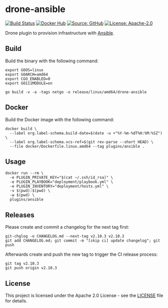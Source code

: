 # drone-ansible

[![Build Status](https://drone.owncloud.com/api/badges/owncloud-ci/drone-ansible/status.svg)](https://drone.owncloud.com/owncloud-ci/drone-ansible/)
[![Docker Hub](https://img.shields.io/badge/docker-latest-blue.svg?logo=docker&logoColor=white)](https://hub.docker.com/r/owncloudci/drone-ansible)
[![Source: GitHub](https://img.shields.io/badge/source-github-blue.svg?logo=github&logoColor=white)](https://github.com/owncloud-ci/drone-ansible)
[![License: Apache-2.0](https://img.shields.io/github/license/owncloud-ci/drone-ansible)](https://github.com/owncloud-ci/drone-ansible/blob/main/LICENSE)

Drone plugin to provision infrastructure with [Ansible](https://www.ansible.com/).

## Build

Build the binary with the following command:

```console
export GOOS=linux
export GOARCH=amd64
export CGO_ENABLED=0
export GO111MODULE=on

go build -v -a -tags netgo -o release/linux/amd64/drone-ansible
```

## Docker

Build the Docker image with the following command:

```console
docker build \
  --label org.label-schema.build-date=$(date -u +"%Y-%m-%dT%H:%M:%SZ") \
  --label org.label-schema.vcs-ref=$(git rev-parse --short HEAD) \
  --file docker/Dockerfile.linux.amd64 --tag plugins/ansible .
```

## Usage

```console
docker run --rm \
  -e PLUGIN_PRIVATE_KEY="$(cat ~/.ssh/id_rsa)" \
  -e PLUGIN_PLAYBOOK="deployment/playbook.yml" \
  -e PLUGIN_INVENTORY="deployment/hosts.yml" \
  -v $(pwd):$(pwd) \
  -w $(pwd) \
  plugins/ansible
```

## Releases

Please create and commit a changelog for the next tag first:

```Shell
git-chglog -o CHANGELOG.md --next-tag v2.10.3 v2.10.3
git add CHANGELOG.md; git commit -m "[skip ci] update changelog"; git push
```

Afterwards create and push the new tag to trigger the CI release process:

```Shell
git tag v2.10.3
git push origin v2.10.3
```

## License

This project is licensed under the Apache 2.0 License - see the [LICENSE](https://github.com/owncloud-ci/drone-ansible/blob/master/LICENSE) file for details.
